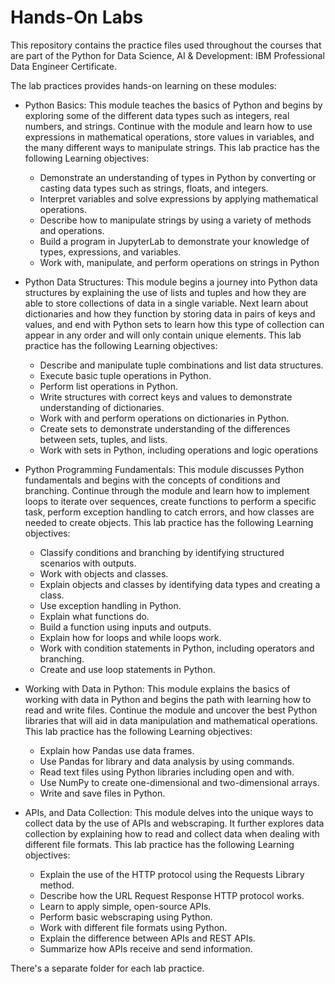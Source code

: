 # Hands-On Labs

This repository contains the practice files used throughout the courses that are part of the Python for Data Science, AI & Development: IBM Professional Data Engineer Certificate.

The lab practices provides hands-on learning on these modules:
- Python Basics: This module teaches the basics of Python and begins by exploring some of the different data types such as integers, real numbers, and strings. Continue with the module and learn how to use expressions in mathematical operations, store values in variables, and the many different ways to manipulate strings. 
This lab practice has the following Learning objectives:

  - Demonstrate an understanding of types in Python by converting or casting data types such as strings, floats, and integers.
  - Interpret variables and solve expressions by applying mathematical operations.
  - Describe how to manipulate strings by using a variety of methods and operations.
  - Build a program in JupyterLab to demonstrate your knowledge of types, expressions, and variables.
  - Work with, manipulate, and perform operations on strings in Python

- Python Data Structures: This module begins a journey into Python data structures by explaining the use of lists and tuples and how they are able to store collections of data in a single variable. Next learn about dictionaries and how they function by storing data in pairs of keys and values, and end with Python sets to learn how this type of collection can appear in any order and will only contain unique elements. This lab practice has the following Learning objectives:
  - Describe and manipulate tuple combinations and list data structures.
  - Execute basic tuple operations in Python.
  - Perform list operations in Python.
  - Write structures with correct keys and values to demonstrate understanding of dictionaries.
  - Work with and perform operations on dictionaries in Python.
  - Create sets to demonstrate understanding of the differences between sets, tuples, and lists.
  - Work with sets in Python, including operations and logic operations

- Python Programming Fundamentals: This module discusses Python fundamentals and begins with the concepts of conditions and branching. Continue through the module and learn how to implement loops to iterate over sequences, create functions to perform a specific task, perform exception handling to catch errors, and how classes are needed to create objects. This lab practice has the following Learning objectives:
  - Classify conditions and branching by identifying structured scenarios with outputs.
  - Work with objects and classes.
  - Explain objects and classes by identifying data types and creating a class.
  - Use exception handling in Python.
  - Explain what functions do.
  - Build a function using inputs and outputs.
  - Explain how for loops and while loops work.
  - Work with condition statements in Python, including operators and branching.
  - Create and use loop statements in Python.
  
- Working with Data in Python: This module explains the basics of working with data in Python and begins the path with learning how to read and write files. Continue the module and uncover the best Python libraries that will aid in data manipulation and mathematical operations. This lab practice has the following Learning objectives:
  - Explain how Pandas use data frames.
  - Use Pandas for library and data analysis by using commands.
  - Read text files using Python libraries including open and with.
  - Use NumPy to create one-dimensional and two-dimensional arrays.
  - Write and save files in Python.

- APIs, and Data Collection: This module delves into the unique ways to collect data by the use of APIs and webscraping. It further explores data collection by explaining how to read and collect data when dealing with different file formats. This lab practice has the following Learning objectives:
  - Explain the use of the HTTP protocol using the Requests Library method.
  - Describe how the URL Request Response HTTP protocol works.
  - Learn to apply simple, open-source APIs.
  - Perform basic webscraping using Python.
  - Work with different file formats using Python.
  - Explain the difference between APIs and REST APIs.
  - Summarize how APIs receive and send information.

There's a separate folder for each lab practice.
